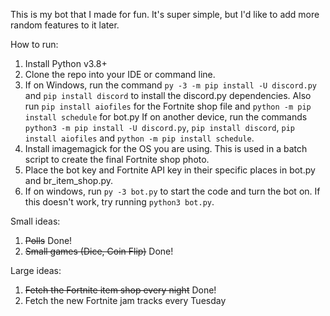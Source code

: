 This is my bot that I made for fun. It's super simple, but I'd like to add more random features to it later.

How to run:

1. Install Python v3.8+
2. Clone the repo into your IDE or command line.
3. If on Windows, run the command `py -3 -m pip install -U discord.py` and `pip install discord` to install the discord.py dependencies. Also run `pip install aiofiles` for the Fortnite shop file and `python -m pip install schedule` for bot.py If on another device, run the commands `python3 -m pip install -U discord.py`, `pip install discord`, `pip install aiofiles` and `python -m pip install schedule`.
4. Install imagemagick for the OS you are using. This is used in a batch script to create the final Fortnite shop photo.
5. Place the bot key and Fortnite API key in their specific places in bot.py and br_item_shop.py.
6. If on windows, run `py -3 bot.py` to start the code and turn the bot on. If this doesn't work, try running `python3 bot.py`.

Small ideas:
1. ~~Polls~~ Done!
2. ~~Small games (Dice, Coin Flip)~~ Done!

Large ideas:
1. ~~Fetch the Fortnite item shop every night~~ Done!
2. Fetch the new Fortnite jam tracks every Tuesday
